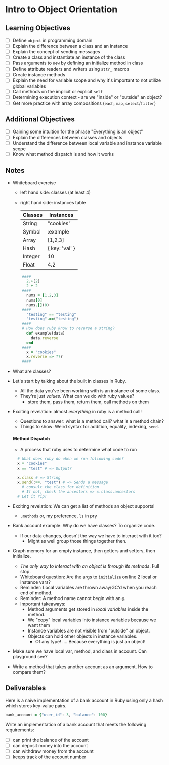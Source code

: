 # Intro to Object Orientation

## Learning Objectives

- [ ] Define `object` in programming domain
- [ ] Explain the difference between a class and an instance
- [ ] Explain the concept of sending messages
- [ ] Create a class and instantiate an instance of the class
- [ ] Pass arguments to `new` by defining an initialize method in class
- [ ] Define attribute readers and writers using `attr_` macros
- [ ] Create instance methods
- [ ] Explain the need for variable scope and why it's important to not utilize global variables
- [ ] Call methods on the implicit or explicit `self`
- [ ] Determining execution context - are we "inside" or "outside" an object?
- [ ] Get more practice with array compositions (`each`, `map`, `select`/`filter`)

## Additional Objectives
- [ ] Gaining some intuition for the phrase "Everything is an object"
- [ ] Explain the differences between classes and objects
- [ ] Understand the difference between local variable and instance variable scope
- [ ] Know what method dispatch is and how it works

## Notes
- Whiteboard exercise  
  - left hand side: classes (at least 4)
  - right hand side: instances table

      | Classes | Instances |
      | -       | -         |
      | String  | "cookies" |
      | Symbol  | :example  |
      | Array   | [1,2,3]   |
      | Hash    | { key: 'val' } |
      | Integer | 10        |
      | Float   | 4.2       |

  ```rb
      ####
        2.+(2)
        2 + 2
      ####
        nums = [1,2,3]
        nums[0]
        nums.[](0)
      ####
        "testing" == "testing"
        "testing".==("testing")
      ####
      # How does ruby know to reverse a string?
        def example(data)
          data.reverse
        end
      ####
        x = "cookies"
        x.reverse => ???
      ####
  ```

- What are classes?
- Let's start by talking about the built in classes in Ruby.
  * All the data you've been working with is an instance of some class.
  * They're just _values_. What can we do with ruby values?
    * store them, pass them, return them, call methods on them
- Exciting revelation: almost _everything_ in ruby is a method call!
  * Questions to answer: what is a method call? what is a method chain?
  * Things to show: Weird syntax for addition, equality, indexing, `send`.

  #### Method Dispatch
  - A process that ruby uses to determine what code to run

  ```rb
    # What does ruby do when we run following code?
    x = "cookies"
    x == "test" # => Output?

    x.class # => String
    x.send(:==, "test") # => Sends a message
      # consult the class for definition
      # If not, check the ancestors => x.class.ancestors
    # Let it rip!
  ```
- Exciting revelation: We can get a list of methods an object supports!
    * `.methods` or,  my preference, `ls` in pry
- Bank account example: Why do we have classes? To organize code.
  - If our data changes, doesn't the way we have to interact with it too?
    * Might as well group those things together then.
- Graph memory for an empty instance, then getters and setters, then initialize.
  * _The only way to interact with an object is through its methods_. Full stop.
  * Whiteboard question: Are the args to `initialize` on line 2 local or instance vars?
  * Reminder: Local variables are thrown away/GC'd when you reach end of method.
  * Reminder: A method name cannot begin with an `@`.
  * Important takeaways:
    * Method arguments get stored in _local variables_ inside the method.
    * We "copy" local variables into instance variables because we want them
    * Instance variables are not visible from "outside" an object.
    * Objects can hold other objects in instance variables.
      * Of any type! .... Because everything is just an object!
- Make sure we have local var, method, and class in account. Can playground see?
- Write a method that takes another account as an argument. How to compare them?

## Deliverables

Here is a naive implementation of a bank account in Ruby using only a hash which stores key-value pairs.

```ruby
bank_account = {"user_id": 3, "balance": 100}
```

Write an implementation of a bank account that meets the following requirements:

- [ ] can print the balance of the account
- [ ] can deposit money into the account
- [ ] can withdraw money from the account
- [ ] keeps track of the account number
